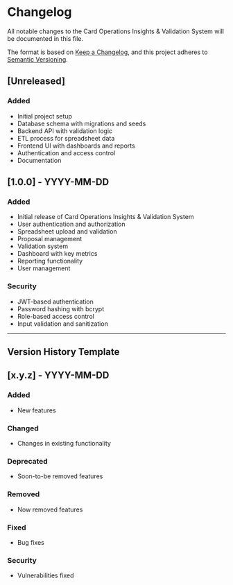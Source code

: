 # Changelog

All notable changes to the Card Operations Insights & Validation System will be documented in this file.

The format is based on [Keep a Changelog](https://keepachangelog.com/en/1.0.0/),
and this project adheres to [Semantic Versioning](https://semver.org/spec/v2.0.0.html).

## [Unreleased]

### Added
- Initial project setup
- Database schema with migrations and seeds
- Backend API with validation logic
- ETL process for spreadsheet data
- Frontend UI with dashboards and reports
- Authentication and access control
- Documentation

## [1.0.0] - YYYY-MM-DD

### Added
- Initial release of Card Operations Insights & Validation System
- User authentication and authorization
- Spreadsheet upload and validation
- Proposal management
- Validation system
- Dashboard with key metrics
- Reporting functionality
- User management

### Security
- JWT-based authentication
- Password hashing with bcrypt
- Role-based access control
- Input validation and sanitization

---

## Version History Template

## [x.y.z] - YYYY-MM-DD

### Added
- New features

### Changed
- Changes in existing functionality

### Deprecated
- Soon-to-be removed features

### Removed
- Now removed features

### Fixed
- Bug fixes

### Security
- Vulnerabilities fixed
